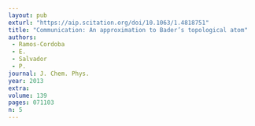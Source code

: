 ```yaml
---
layout: pub
exturl: "https://aip.scitation.org/doi/10.1063/1.4818751"
title: "Communication: An approximation to Bader’s topological atom"
authors:
 - Ramos-Cordoba
 - E.
 - Salvador
 - P.
journal: J. Chem. Phys.
year: 2013
extra: 
volume: 139
pages: 071103
n: 5
---
```

